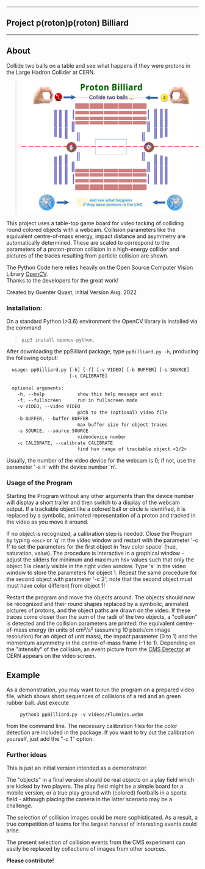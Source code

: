 ****************************************
## Project **p(roton)p(roton) Billiard**
****************************************

About
-----

Collide two balls on a table and see what happens if they
were protons in the Large Hadron Collider at CERN.

>   ![](ppBilliard.png)

This project uses a table-top game board for video tacking of colliding
round colored objects with a webcam.
Collision parameters like the equivalent centre-of-mass energy,
impact distance and asymmetry are automatically determined.
These are scaled to correspond to the parameters of a proton-proton 
collision in a high-energy collider and pictures of the traces resulting
from particle collision are shown. 


The Python Code here relies heavily on the Open Source Computer
Vision Library [OpenCV](https://opencv.org/).  
Thanks to the developers for the great work!



Created by Guenter Quast, initial Version Aug. 2022 

### Installation:

On a standard Python (>3.6) environment the OpenCV library 
is installed via the command  
> `pip3 install opencv-python`.

After downloading the ppBilliard package, type 
`ppBilliard.py -h`, producing the following output:

```
  usage: ppBilliard.py [-h] [-f] [-v VIDEO] [-b BUFFER] [-s SOURCE]
                       [-c CALIBRATE]

  optional arguments:
    -h, --help            show this help message and exit
    -f, --fullscreen      run in fullscreen mode
    -v VIDEO, --video VIDEO
                          path to the (optional) video file
    -b BUFFER, --buffer BUFFER
                          max buffer size for object traces
    -s SOURCE, --source SOURCE
                          videodevice number
    -c CALIBRATE, --calibrate CALIBRATE
                          find hsv range of trackable object <1/2>
```

Usually, the number of the video device for the webcam is 0; if 
not, use the parameter '-s n' with the device number 'n'.


### Usage of the Program

Starting the Program without any other arguments than the device number 
will display a short trailer and then switch to a display of the webcam
output. If a trackable object like a colored ball or circle is identified, 
it is replaced by a symbolic, animated representation of a proton
and tracked in the video as you move it around.

If no object is recognized, a calibration step is needed. Close
the Program by typing `<esc>` or 'q' in the video window and restart
with the parameter '-c 1' to set the parameters for the first object
in 'hsv color space' (hue, saturation, value). 
The procedure is interactive in a graphical window - adjust the
silders for minimum and maximum hsv values such that only the
object 1 is clearly visible in the right video window. Type 's'
in the video window to store the parameters for object 1. Repeat
the same procedure for the second object with parameter '-c 2';
note that the second object must must have color different from
object 1!

Restart the program and move the objects around.  The objects 
should now be recognized and their round shapes replaced by a
symbolic, animated pictures of protons, and the object paths 
are drawn on the video. If these traces come closer than the
sum of the radii of the two objects, a "collision" is detected
and the collision parameters are printed:
the equivalent centre-of-mass energy (in units of cm²/s²
(assuming 10 pixels/cm image resolution) for an object
of unit mass), the impact parameter (0 to 1) and the
momentum asymmetry in the centre-of-mass frame (-1 to 1).
Depending on the "intensity" of the collision, an event picture
from the [CMS Detector](https://cms.cern) at CERN appears on the
video screen.

Example
--------
As a demonstration, you may want to run the program on a prepared 
video file, which shows short sequences of collisions of a red
and an green rubber ball. Just execute

```
     python3 ppBilliard.py -v videos/Flummies.webm
```
from the command line. The necessary calibration files for
the color detection are included in the package. If you
want to try out the calibration yourself, just add the
"-c 1" option. 


### Further ideas

This is just an initial version intended as a demonstrator. 

The "objects" in a final version should be real objects on a 
play field which are kicked by two players. The play field
might be a simple board for a mobile version, or a true play 
ground with (colored) footballs in a sports field - although
placing the camera in the latter scenario may be a challenge. 

The selection of collision images could be more sophisticated.
As a result, a true competition of teams for the largest harvest
of interesting events could arise.

The present selection of collision events from the CMS experiment 
can easily be replaced by collections of images from other sources.

**Please contribute!**
